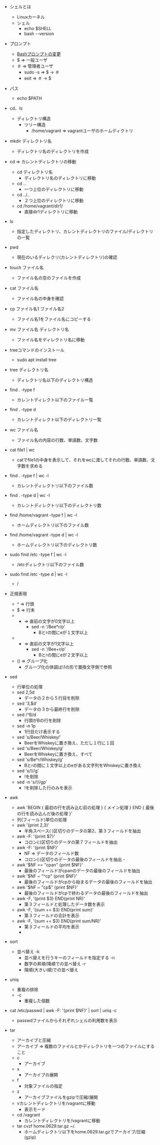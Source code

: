 - シェルとは
    - Linuxカーネル
    - シェル
        - echo $SHELL
        - bash --version
- プロンプト
    - <a href="https://qiita.com/zaburo/items/9194cd9eb841dea897a0">Bashプロンプトの変更</a>
    - $ => 一般ユーザ
    - ＃ => 管理者ユーザ
        - sudo -s => $ -> ＃
        - exit => ＃ -> $
- パス
    - echo $PATH
- cd、ls
    - ディレクトリ構造
        - ツリー構造
            - /home/vagrant => vagrantユーザのホームディクトリ
- mkdir ディレクトリ名
    - ディレクトリ名のディレクトリを作成
- cd => カレントディレクトリの移動
    - cd ディレクトリ名
        - ディレクトリ名のディレクトリに移動
    - cd ..
        - 一つ上位のディレクトリに移動
    - cd ../..
        - ２つ上位のディレクトリに移動
    - cd /home/vagrant/dir1/
        - 直接dir1ディレクトリに移動
- ls
    - 指定したディレクトリ、カレントディレクトリのファイル/ディレクトリの一覧
- pwd
    - 現在のいるディレクリ(カレントディレクトリ)の確認
- touch ファイル名
    - ファイル名の空のファイルを作成
- cat ファイル名
    - ファイル名の中身を確認
- cp ファイル名1 ファイル名2
    - ファイル名1をファイル名にコピーする
- mv ファイル名 ディレクトリ名
    - ファイル名をディレクトリ名に移動
- treeコマンドのインストール
    - sudo apt install tree
- tree ディレクトリ名
    - ディレクトリ名以下のディレクトリ構造
- find . -type f
    - カレントディレクト以下のファイル一覧
- find . -type d
    - カレントディレクト以下のディレクトリ一覧
- wc ファイル名
    - ファイル名の内容の行数、単語数、文字数
- cat file1  | wc
    - catでfile1の中身を表示して、それをwcに渡してそれの行数、単語数、文字数を求める
- find . -type f | wc -l
    - カレントディレクトリ以下のファイル数
- find . -type d | wc -l
    - カレントディレクトリ以下のディレクトリ数
- find /home/vagrant -type f | wc -l
    - ホームディレクトリ以下のファイル数
- find /home/vagrant -type d | wc -l
    - ホームディレクトリ以下のディレクトリ数
- sudo find /etc -type f | wc -l
    - /etcディレクトリ以下のファイル数
- sudo find /etc -type d | wc -l
    - /
- 正規表現
    - ^ => 行頭
    - $ => 行末
    - * => 直前の文字が0文字以上
        - sed -n '/Bee*r/p'
            - Bとrの間にeが１文字以上
    - + => 直前の文字が1文字以上
        - sed -n '/Bee+r/p'
            - Bとrの間にeが２文字以上
    - () => グループ化
        - グループ化の体調は\1の形で置換文字側で参照
- sed
    - 行単位の処理
    - sed 2,5d
        - データの２から５行目を削除
    - sed '3,$d'
        - データの３から最終行を削除
    - sed /^B/d
        - 行頭がBの行を削除
    - sed -n 1p
        - 1行目だけ表示する
    - sed 's/Beer/Whiskey/'
        - BeerをWhiskeyに置き換え、ただし１行に１回
    - sed 's/Beer/Whiskey/g'
        - BeerをWhiskeyに置き換え、すべて
    - sed 's/Be*r/Whiskey/g'
        - Bとrの間に１文字以上のeがある文字列をWhiskeyに置き換え
    - sed 's/!//g'
        - !を削除
    - sed -n 's/!//gp'
        - !を削除した行のみを表示
- awk
    - awk 'BEGIN { 最初の行を読み込む前の処理 } { メイン処理 } END { 最後の行を読み込んだ後の処理 }'
    - 列(フィールド)単位の処理
    - awk '{print $2,$3}'
        - 半角スペース( )区切りのデータの第2、第３フィールドを抽出
    - awk -F: '{print $7}'
        - コロン(:)区切りのデータの第７フィールドを抽出
    - awk -F: '{print $NF}'
        - NF => データのフィールド数
        - コロン(:)区切りのデータの最後のフィールドを抽出     - 
    - awk '$NF == "cpan" {print $NF}'
        - 最後のフィールドがcpanのデータの最後のフィールドを抽出
    - awk '$NF ~ "^cp" {print $NF}'
        - 最後のフィールドがcpから始まるデータの最後のフィールドを抽出
    - awk '$NF ~ "cp$" {print $NF}'
        - 最後のフィールドがcpで終わるデータの最後のフィールドを抽出
    - awk -F, '{print $3} END{print NR}'
        - 第３フィールドと処理したデータ数を表示
    - awk -F, '{sum += $3} END{print sum}'
        - 第３フィールドの合計を表示
    - awk -F, '{sum += $3} END{print sum/NR}'
        - 第３フィールドの平均を表示
        -
- sort
    - 並べ替え
    -k
        - 並べ替えを行うキーのフィールドを指定する
    -n
        - 数字の昇順/降順での並べ替え
    -r
        - 降順(大きい順)での並べ替え
- uniq
    - 重複の排除
    - -c
        - 重複した個数
- cat /etc/passwd | awk -F: '{print $NF}' | sort | uniq -c
    - passwdファイルからそれぞれシェルの利用数を表示

- tar
    - アーカイブと圧縮
    - アーカイブ => 複数のファイルとかディレクトリを一つのファイルにすること
    - c
        - アーカイブ
    - x
        - アーカイブの展開
    - f
        - 対象ファイルの指定
    - z
        - アーカイブファイルをgzipで圧縮/展開
    - vカレントディレクトリを/vagrantに移動
        - 表示モード
    - cd /vagrant
        - カレントディレクトリを/vagrantに移動
    - tar cvzf home.0629.tar.gz ~/.
        - ホームディレクトリ以下をhome.0629.tar.gzでアーカイブ/圧縮(gzip)
